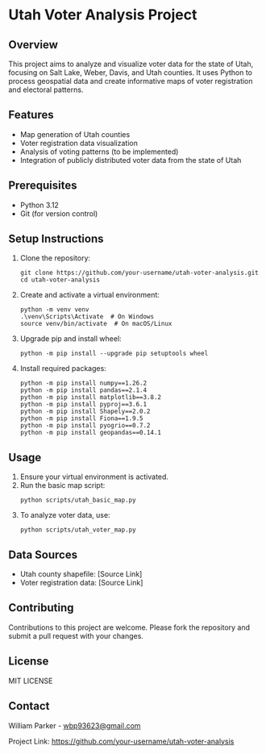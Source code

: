 # Utah Voter Analysis Project

## Overview
This project aims to analyze and visualize voter data for the state of Utah, focusing on Salt Lake, Weber, Davis, and Utah counties. It uses Python to process geospatial data and create informative maps of voter registration and electoral patterns.

## Features
- Map generation of Utah counties
- Voter registration data visualization
- Analysis of voting patterns (to be implemented)
- Integration of publicly distributed voter data from the state of Utah

## Prerequisites
- Python 3.12
- Git (for version control)

## Setup Instructions

1. Clone the repository:
   ```
   git clone https://github.com/your-username/utah-voter-analysis.git
   cd utah-voter-analysis
   ```

2. Create and activate a virtual environment:
   ```
   python -m venv venv
   .\venv\Scripts\Activate  # On Windows
   source venv/bin/activate  # On macOS/Linux
   ```

3. Upgrade pip and install wheel:
   ```
   python -m pip install --upgrade pip setuptools wheel
   ```

4. Install required packages:
   ```
   python -m pip install numpy==1.26.2
   python -m pip install pandas==2.1.4
   python -m pip install matplotlib==3.8.2
   python -m pip install pyproj==3.6.1
   python -m pip install Shapely==2.0.2
   python -m pip install Fiona==1.9.5
   python -m pip install pyogrio==0.7.2
   python -m pip install geopandas==0.14.1
   ```

## Usage
1. Ensure your virtual environment is activated.
2. Run the basic map script:
   ```
   python scripts/utah_basic_map.py
   ```
3. To analyze voter data, use:
   ```
   python scripts/utah_voter_map.py
   ```

## Data Sources
- Utah county shapefile: [Source Link]
- Voter registration data: [Source Link]

## Contributing
Contributions to this project are welcome. Please fork the repository and submit a pull request with your changes.

## License
MIT LICENSE

## Contact
William Parker - wbp93623@gmail.com

Project Link: https://github.com/your-username/utah-voter-analysis